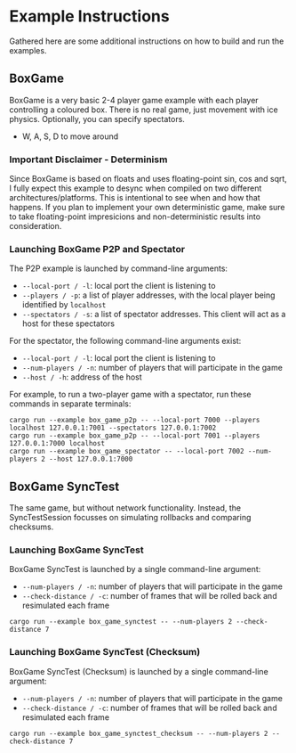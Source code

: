 # Example Instructions

Gathered here are some additional instructions on how to build and run the examples.

## BoxGame

BoxGame is a very basic 2-4 player game example with each player controlling a coloured box.
There is no real game, just movement with ice physics. Optionally,
you can specify spectators.

- W, A, S, D to move around

### Important Disclaimer - Determinism

Since BoxGame is based on floats and uses floating-point sin, cos and sqrt,
I fully expect this example to desync when compiled on two different architectures/platforms.
This is intentional to see when and how that happens. If you plan to implement your own
deterministic game, make sure to take floating-point impresicions and non-deterministic results into consideration.

### Launching BoxGame P2P and Spectator

The P2P example is launched by command-line arguments:

- `--local-port / -l`: local port the client is listening to
- `--players / -p`: a list of player addresses, with the local player being identified by `localhost`
- `--spectators / -s`: a list of spectator addresses. This client will act as a host for these spectators

For the spectator, the following command-line arguments exist:

- `--local-port / -l`: local port the client is listening to
- `--num-players / -n`: number of players that will participate in the game
- `--host / -h`: address of the host

For example, to run a two-player game with a spectator,
run these commands in separate terminals:

```shell
cargo run --example box_game_p2p -- --local-port 7000 --players localhost 127.0.0.1:7001 --spectators 127.0.0.1:7002
cargo run --example box_game_p2p -- --local-port 7001 --players 127.0.0.1:7000 localhost
cargo run --example box_game_spectator -- --local-port 7002 --num-players 2 --host 127.0.0.1:7000 
```

## BoxGame SyncTest

The same game, but without network functionality.
Instead, the SyncTestSession focusses on simulating rollbacks and comparing checksums.

### Launching BoxGame SyncTest

BoxGame SyncTest is launched by a single command-line argument:

- `--num-players / -n`: number of players that will participate in the game
- `--check-distance / -c`: number of frames that will be rolled back and resimulated each frame

```shell
cargo run --example box_game_synctest -- --num-players 2 --check-distance 7
```

### Launching BoxGame SyncTest (Checksum)

BoxGame SyncTest (Checksum) is launched by a single command-line argument:

- `--num-players / -n`: number of players that will participate in the game
- `--check-distance / -c`: number of frames that will be rolled back and resimulated each frame

```shell
cargo run --example box_game_synctest_checksum -- --num-players 2 --check-distance 7
```